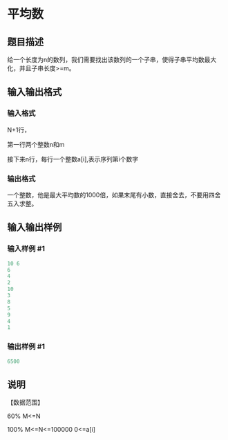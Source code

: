 # 平均数

## 题目描述

给一个长度为n的数列，我们需要找出该数列的一个子串，使得子串平均数最大化，并且子串长度>=m。

## 输入输出格式

### 输入格式

N+1行，

第一行两个整数n和m

接下来n行，每行一个整数a[i],表示序列第i个数字

### 输出格式

一个整数，他是最大平均数的1000倍，如果末尾有小数，直接舍去，不要用四舍五入求整。

## 输入输出样例

### 输入样例 #1

```cpp
10 6
6
4
2
10
3
8
5
9
4
1

```
### 输出样例 #1

```cpp
6500

```
## 说明

【数据范围】

60% M<=N

100% M<=N<=100000 0<=a[i]

